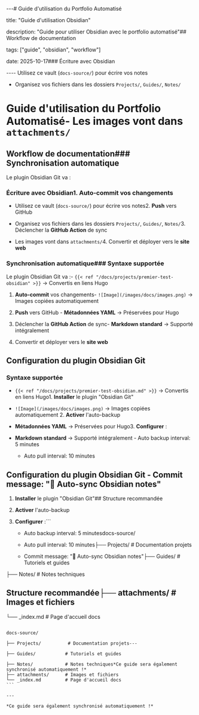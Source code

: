 ---# Guide d'utilisation du Portfolio Automatisé

title: "Guide d'utilisation Obsidian"

description: "Guide pour utiliser Obsidian avec le portfolio automatisé"## Workflow de documentation

tags: ["guide", "obsidian", "workflow"]

date: 2025-10-17### Écriture avec Obsidian

---- Utilisez ce vault (`docs-source/`) pour écrire vos notes

- Organisez vos fichiers dans les dossiers `Projects/`, `Guides/`, `Notes/`

# Guide d'utilisation du Portfolio Automatisé- Les images vont dans `attachments/`



## Workflow de documentation### Synchronisation automatique

Le plugin Obsidian Git va :

### Écriture avec Obsidian1. **Auto-commit** vos changements

- Utilisez ce vault (`docs-source/`) pour écrire vos notes2. **Push** vers GitHub 

- Organisez vos fichiers dans les dossiers `Projects/`, `Guides/`, `Notes/`3. Déclencher la **GitHub Action** de sync

- Les images vont dans `attachments/`4. Convertir et déployer vers le **site web**



### Synchronisation automatique### Syntaxe supportée

Le plugin Obsidian Git va :- `{{< ref "/docs/projects/premier-test-obsidian" >}}` → Convertis en liens Hugo

1. **Auto-commit** vos changements- `![Image](/images/docs/images.png)` → Images copiées automatiquement  

2. **Push** vers GitHub - **Métadonnées YAML** → Préservées pour Hugo

3. Déclencher la **GitHub Action** de sync- **Markdown standard** → Supporté intégralement

4. Convertir et déployer vers le **site web**

## Configuration du plugin Obsidian Git

### Syntaxe supportée

- `{{< ref "/docs/projects/premier-test-obsidian.md" >}}` → Convertis en liens Hugo1. **Installer** le plugin "Obsidian Git"

- `![Image](/images/docs/images.png)` → Images copiées automatiquement  2. **Activer** l'auto-backup

- **Métadonnées YAML** → Préservées pour Hugo3. **Configurer** :

- **Markdown standard** → Supporté intégralement   - Auto backup interval: 5 minutes

   - Auto pull interval: 10 minutes

## Configuration du plugin Obsidian Git   - Commit message: "📝 Auto-sync Obsidian notes"



1. **Installer** le plugin "Obsidian Git"## Structure recommandée

2. **Activer** l'auto-backup

3. **Configurer** :```

   - Auto backup interval: 5 minutesdocs-source/

   - Auto pull interval: 10 minutes├── Projects/          # Documentation projets

   - Commit message: "📝 Auto-sync Obsidian notes"├── Guides/           # Tutoriels et guides  

├── Notes/            # Notes techniques

## Structure recommandée├── attachments/      # Images et fichiers

└── _index.md         # Page d'accueil docs

``````

docs-source/

├── Projects/          # Documentation projets---

├── Guides/           # Tutoriels et guides  

├── Notes/            # Notes techniques*Ce guide sera également synchronisé automatiquement !*
├── attachments/      # Images et fichiers
└── _index.md         # Page d'accueil docs
```

---

*Ce guide sera également synchronisé automatiquement !*